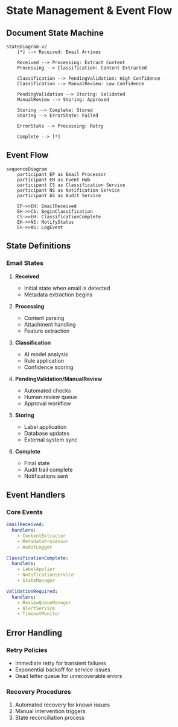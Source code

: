 # State Management & Event Flow

## Document State Machine

```mermaid
stateDiagram-v2
    [*] --> Received: Email Arrives
    
    Received --> Processing: Extract Content
    Processing --> Classification: Content Extracted
    
    Classification --> PendingValidation: High Confidence
    Classification --> ManualReview: Low Confidence
    
    PendingValidation --> Storing: Validated
    ManualReview --> Storing: Approved
    
    Storing --> Complete: Stored
    Storing --> ErrorState: Failed
    
    ErrorState --> Processing: Retry
    
    Complete --> [*]
```

## Event Flow

```mermaid
sequenceDiagram
    participant EP as Email Processor
    participant EH as Event Hub
    participant CS as Classification Service
    participant NS as Notification Service
    participant AS as Audit Service

    EP->>EH: EmailReceived
    EH->>CS: BeginClassification
    CS->>EH: ClassificationComplete
    EH->>NS: NotifyStatus
    EH->>AS: LogEvent
```

## State Definitions

### Email States
1. **Received**
   - Initial state when email is detected
   - Metadata extraction begins

2. **Processing**
   - Content parsing
   - Attachment handling
   - Feature extraction

3. **Classification**
   - AI model analysis
   - Rule application
   - Confidence scoring

4. **PendingValidation/ManualReview**
   - Automated checks
   - Human review queue
   - Approval workflow

5. **Storing**
   - Label application
   - Database updates
   - External system sync

6. **Complete**
   - Final state
   - Audit trail complete
   - Notifications sent

## Event Handlers

### Core Events
```yaml
EmailReceived:
  handlers:
    - ContentExtractor
    - MetadataProcessor
    - AuditLogger

ClassificationComplete:
  handlers:
    - LabelApplier
    - NotificationService
    - StateManager

ValidationRequired:
  handlers:
    - ReviewQueueManager
    - AlertService
    - TimeoutMonitor
```

## Error Handling

### Retry Policies
- Immediate retry for transient failures
- Exponential backoff for service issues
- Dead letter queue for unrecoverable errors

### Recovery Procedures
1. Automated recovery for known issues
2. Manual intervention triggers
3. State reconciliation process 